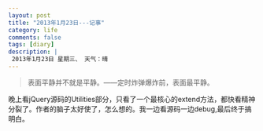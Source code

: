 ```yaml
---
layout: post
title: "2013年1月23日---记事"
category: life
comments: false
tags: [diary]
description: |
 2013年1月23日 星期三、 天气：晴
---
```


> ​表面平静并不就是平静。——定时炸弹爆炸前，表面最平静。

晚上看jQuery源码的Utilities部分，只看了一个最核心的extend方法，都快看精神分裂了。作者的脑子太好使了，怎么想的。我一边看源码一边debug,最后终于搞明白。

